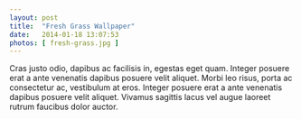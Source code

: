 ```yaml
---
layout: post
title:  "Fresh Grass Wallpaper"
date:   2014-01-18 13:07:53
photos: [ fresh-grass.jpg ]
---
```


Cras justo odio, dapibus ac facilisis in, egestas eget quam. Integer posuere erat a ante venenatis dapibus posuere velit aliquet. Morbi leo risus, porta ac consectetur ac, vestibulum at eros. Integer posuere erat a ante venenatis dapibus posuere velit aliquet. Vivamus sagittis lacus vel augue laoreet rutrum faucibus dolor auctor.